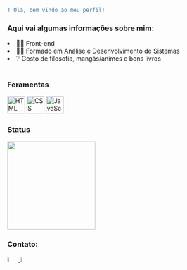 
```diff 
! Olá, bem vindo ao meu perfil!
```



 

<div >
 <h3>Aqui vai algumas informações sobre mim:</h3>
 
<li>👨‍💻  Front-end</li>
<li>👨‍🎓  Formado em Análise e Desenvolvimento de Sistemas</li>
<li>❔   Gosto de filosofia, mangás/animes e bons livros</li>
 <br>
 <h3>Feramentas</h3>
 <img alt="HTML" src="https://cdn.jsdelivr.net/gh/devicons/devicon/icons/html5/html5-original.svg" width=40 height=40 /> <img 
 <img alt="CSS" src="https://cdn.jsdelivr.net/gh/devicons/devicon/icons/css3/css3-original.svg" width=40 height=40 /> <img                                              <img alt="JavaScript" src="https://cdn.jsdelivr.net/gh/devicons/devicon/icons/javascript/javascript-original.svg" width=40 height=40 />                                                                              
 <br>
 <h3>Status</h3>
 <img src="https://github-readme-stats.vercel.app/api?username=Odisseu93&show_icons=true&theme=buefy&include_all_commits=true&count_private=true" height=200em  />
 </div>
 



### Contato:
<a href="mailto:ulissessuporteti01b@gmail.com"><img src="https://www.imagemhost.com.br/images/2022/03/20/Gmail.png" target="_blank" width = 5% height = 5% />
[<img src="https://logospng.org/download/linkedin/logo-linkedin-icon-1024.png" width = 5% height = 5% />](https://www.linkedin.com/in/ulisses-jos%C3%A9-silv%C3%A9rio-bb5562194/)
